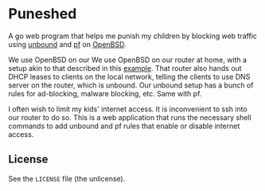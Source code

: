 # Puneshed

A go web program that helps me punish my children
by blocking web traffic using
[unbound](https://nlnetlabs.nl/projects/unbound/about/)
and 
[pf](https://www.openbsd.org/faq/pf/)
on 
[OpenBSD](https://www.openbsd.org/).


We use OpenBSD on our 
We use OpenBSD on our router at home, with a setup akin
to that described in this [example](https://www.openbsd.org/faq/pf/example1.html). That router also hands out DHCP leases
to clients on the local network, telling the clients to use
DNS server on the router, which is unbound. Our unbound setup
has a bunch of rules for ad-blocking, malware blocking, etc.
Same with pf.

I often wish to limit my kids' internet access. It is inconvenient to ssh into our router to do so. This is a web application that runs the necessary shell commands to add unbound and pf rules that enable or disable internet access.

## License

See the `LICENSE` file (the unlicense).